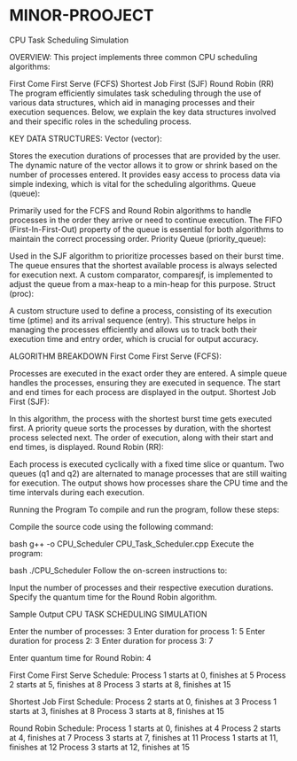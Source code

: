 # MINOR-PROOJECT
CPU Task Scheduling Simulation

OVERVIEW:
This project implements three common CPU scheduling algorithms:

First Come First Serve (FCFS)
Shortest Job First (SJF)
Round Robin (RR)
The program efficiently simulates task scheduling through the use of various data structures, which aid in managing processes and their execution sequences. Below, we explain the key data structures involved and their specific roles in the scheduling process.

KEY DATA STRUCTURES:
Vector (vector):

Stores the execution durations of processes that are provided by the user.
The dynamic nature of the vector allows it to grow or shrink based on the number of processes entered.
It provides easy access to process data via simple indexing, which is vital for the scheduling algorithms.
Queue (queue):

Primarily used for the FCFS and Round Robin algorithms to handle processes in the order they arrive or need to continue execution.
The FIFO (First-In-First-Out) property of the queue is essential for both algorithms to maintain the correct processing order.
Priority Queue (priority_queue):

Used in the SJF algorithm to prioritize processes based on their burst time.
The queue ensures that the shortest available process is always selected for execution next.
A custom comparator, comparesjf, is implemented to adjust the queue from a max-heap to a min-heap for this purpose.
Struct (proc):

A custom structure used to define a process, consisting of its execution time (ptime) and its arrival sequence (entry).
This structure helps in managing the processes efficiently and allows us to track both their execution time and entry order, which is crucial for output accuracy.

ALGORITHM BREAKDOWN
First Come First Serve (FCFS):

Processes are executed in the exact order they are entered.
A simple queue handles the processes, ensuring they are executed in sequence.
The start and end times for each process are displayed in the output.
Shortest Job First (SJF):

In this algorithm, the process with the shortest burst time gets executed first.
A priority queue sorts the processes by duration, with the shortest process selected next.
The order of execution, along with their start and end times, is displayed.
Round Robin (RR):

Each process is executed cyclically with a fixed time slice or quantum.
Two queues (q1 and q2) are alternated to manage processes that are still waiting for execution.
The output shows how processes share the CPU time and the time intervals during each execution.

Running the Program
To compile and run the program, follow these steps:

Compile the source code using the following command:

bash
g++ -o CPU_Scheduler CPU_Task_Scheduler.cpp
Execute the program:

bash
./CPU_Scheduler
Follow the on-screen instructions to:

Input the number of processes and their respective execution durations.
Specify the quantum time for the Round Robin algorithm.

Sample Output
CPU TASK SCHEDULING SIMULATION

Enter the number of processes: 3
Enter duration for process 1: 5
Enter duration for process 2: 3
Enter duration for process 3: 7

Enter quantum time for Round Robin: 4

First Come First Serve Schedule:
Process 1 starts at 0, finishes at 5
Process 2 starts at 5, finishes at 8
Process 3 starts at 8, finishes at 15

Shortest Job First Schedule:
Process 2 starts at 0, finishes at 3
Process 1 starts at 3, finishes at 8
Process 3 starts at 8, finishes at 15

Round Robin Schedule:
Process 1 starts at 0, finishes at 4
Process 2 starts at 4, finishes at 7
Process 3 starts at 7, finishes at 11
Process 1 starts at 11, finishes at 12
Process 3 starts at 12, finishes at 15
